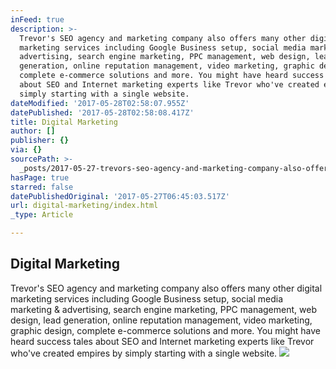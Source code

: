 ```yaml
---
inFeed: true
description: >-
  Trevor's SEO agency and marketing company also offers many other digital
  marketing services including Google Business setup, social media marketing &
  advertising, search engine marketing, PPC management, web design, lead
  generation, online reputation management, video marketing, graphic design,
  complete e-commerce solutions and more. You might have heard success tales
  about SEO and Internet marketing experts like Trevor who've created empires by
  simply starting with a single website.
dateModified: '2017-05-28T02:58:07.955Z'
datePublished: '2017-05-28T02:58:08.417Z'
title: Digital Marketing
author: []
publisher: {}
via: {}
sourcePath: >-
  _posts/2017-05-27-trevors-seo-agency-and-marketing-company-also-offers-many-o.md
hasPage: true
starred: false
datePublishedOriginal: '2017-05-27T06:45:03.517Z'
url: digital-marketing/index.html
_type: Article

---
```

## Digital Marketing

Trevor's SEO agency and marketing company also offers many other digital marketing services including Google Business setup, social media marketing & advertising, search engine marketing, PPC management, web design, lead generation, online reputation management, video marketing, graphic design, complete e-commerce solutions and more. You might have heard success tales about SEO and Internet marketing experts like Trevor who've created empires by simply starting with a single website.
![](https://the-grid-user-content.s3-us-west-2.amazonaws.com/141b6953-e562-420b-b084-0342ed2deba9.png)